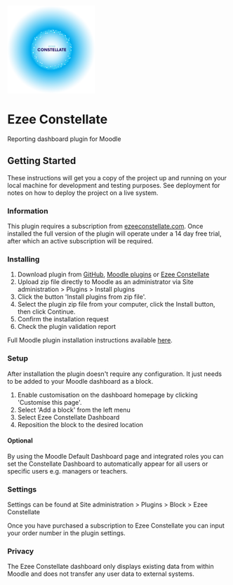 <a href="https://ezeeconstellate.co.uk" target="_blank">
  <img src="blocks/ezee_constellate/constellate.png" alt="Logo" width="200px">
</a>

# Ezee Constellate

Reporting dashboard plugin for Moodle

## Getting Started

These instructions will get you a copy of the project up and running on your local machine for development and testing purposes. See deployment for notes on how to deploy the project on a live system.

### Information

This plugin requires a subscription from <a href="https://ezeeconstellate.com" target="_blank">ezeeconstellate.com</a>. Once installed the full version of the plugin will operate under a 14 day free trial, after which an active subscription will be required.


### Installing

1. Download plugin from <a href="https://github.com/EzeeLearning/constellate" target="_blank">GitHub</a>, <a href="https://moodle.org/plugins/block_ezee_constellate" target="_blank">Moodle plugins</a> or <a href="https://ezeeconstellate.com" target="_blank">Ezee Constellate</a>
2. Upload zip file directly to Moodle as an administrator via Site administration > Plugins > Install plugins
3. Click the button 'Install plugins from zip file'.
4. Select the plugin zip file from your computer, click the Install button, then click Continue.
5. Confirm the installation request
6. Check the plugin validation report

Full Moodle plugin installation instructions available <a href="https://docs.moodle.org/310/en/Installing_plugins">here</a>.

### Setup

After installation the plugin doesn't require any configuration. It just needs to be added to your Moodle dashboard as a block.

1. Enable customisation on the dashboard homepage by clicking 'Customise this page'.
2. Select 'Add a block' from the left menu
3. Select Ezee Constellate Dashboard
4. Reposition the block to the desired location

#### Optional 
By using the Moodle Default Dashboard page and integrated roles you can set the Constellate Dashboard to automatically appear for all users or specific users e.g. managers or teachers.


### Settings

Settings can be found at Site administration > Plugins > Block > Ezee Constellate

Once you have purchased a subscription to Ezee Constellate you can input your order number in the plugin settings.


### Privacy
The Ezee Constellate dashboard only displays existing data from within Moodle and does not transfer any user data to external systems.
